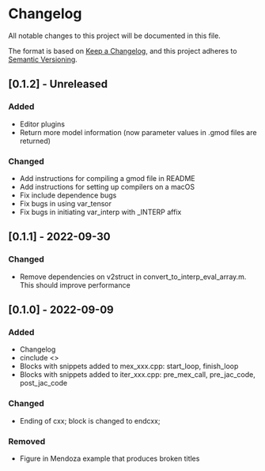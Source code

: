 # Changelog

All notable changes to this project will be documented in this file.

The format is based on [Keep a Changelog](https://keepachangelog.com/en/1.0.0/),
and this project adheres to [Semantic Versioning](https://semver.org/spec/v2.0.0.html).

## [0.1.2] - Unreleased

### Added

- Editor plugins
- Return more model information (now parameter values in .gmod files are returned)

### Changed

- Add instructions for compiling a gmod file in README
- Add instructions for setting up compilers on a macOS
- Fix include dependence bugs
- Fix bugs in using var_tensor
- Fix bugs in initiating var_interp with _INTERP affix

## [0.1.1] - 2022-09-30

### Changed

- Remove dependencies on v2struct in convert_to_interp_eval_array.m. This should improve performance

## [0.1.0] - 2022-09-09

### Added

- Changelog
- cinclude <> 
- Blocks with snippets added to mex_xxx.cpp: start_loop, finish_loop
- Blocks with snippets added to iter_xxx.cpp: pre_mex_call, pre_jac_code, post_jac_code

### Changed

- Ending of cxx; block is changed to endcxx;

### Removed

- Figure in Mendoza example that produces broken titles
